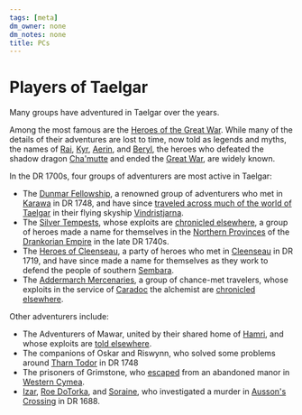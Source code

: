 ```yaml
---
tags: [meta]
dm_owner: none
dm_notes: none
title: PCs
---
```

# Players of Taelgar

Many groups have adventured in Taelgar over the years. 

Among the most famous are the [Heroes of the Great War](<great-war/heroes-of-the-great-war.md>). While many of the details of their adventures are lost to time, now told as legends and myths, the names of [Rai](<great-war/rai.md>), [Kyr](<great-war/kyr.md>), [Aerin](<great-war/aerin.md>), and [Beryl](<great-war/beryl.md>), the heroes who defeated the shadow dragon [Cha'mutte](<../extraplanar-powers/cha-mutte.md>) and ended the [Great War](<../../events/1500s/great-war.md>), are widely known. 

In the DR 1700s, four groups of adventurers are most active in Taelgar:
- The [Dunmar Fellowship](<dunmar-fellowship/dunmar-fellowship.md>), a renowned group of adventurers who met in [Karawa](<../../gazetteer/greater-dunmar/realms/dunmar/eastern-dunmar/karawa.md>) in DR 1748, and have since [traveled across much of the world of Taelgar](<../../campaigns/dunmari-frontier-campaign/dunmari-frontier-campaign.md>) in their flying skyship [Vindristjarna](<../../things/ships/vindristjarna.md>). 
- The [Silver Tempests](<silver-tempests/silver-tempests.md>), whose exploits are [chronicled elsewhere](<../../campaigns/great-library-campaign/great-library-campaign.md>), a group of heroes made a name for themselves in the [Northern Provinces](<../../gazetteer/northwest-coast/northern-provinces/northern-provinces.md>) of the [Drankorian Empire](<../../history/drankorian-era/drankorian-empire.md>) in the late DR 1740s. 
- The [Heroes of Cleenseau](<cleenseau/heroes-of-cleenseau.md>), a party of heroes who met in [Cleenseau](<../../gazetteer/greater-sembara/sembara/barony-of-aveil/cleenseau-region/cleenseau/cleenseau.md>) in DR 1719, and have since made a name for themselves as they work to defend the people of southern [Sembara](<../../gazetteer/greater-sembara/sembara/sembara.md>). 
- The [Addermarch Mercenaries](<addermarch/addermarch-mercenaries.md>), a group of chance-met travelers, whose exploits in the service of [Caradoc](<../addermarians/caradoc.md>) the alchemist are [chronicled elsewhere](<../../campaigns/addermarch-campaign/addermarch-campaign.md>).

Other adventurers include:
- The Adventurers of Mawar, united by their shared home of [Hamri](<../../gazetteer/northwest-coast/mawar-confederacy/hamri.md>), and whose exploits are [told elsewhere](<../../campaigns/mawar-adventures/mawar-adventures.md>).
- The companions of Oskar and Riswynn, who solved some problems around [Tharn Todor](<../../gazetteer/greater-dunmar/realms/nardith/tharn-todor.md>) in DR 1748
- The prisoners of Grimstone, who [escaped](<../../campaigns/one-shots/labyrinths-of-the-lost/labyrinths-of-the-lost.md>) from an abandoned manor in [Western Cymea](<../../gazetteer/western-green-sea/realms/western-cymea.md>).
- [Izar](<ausson-s-crossing/izar.md>), [Roe DoTorka](<ausson-s-crossing/roe-dotorka.md>), and [Soraine](<ausson-s-crossing/soraine.md>), who investigated a murder in [Ausson's Crossing](<../../gazetteer/upper-istaros/refounded-alliance-of-aurbez/ausson-s-crossing.md>) in DR 1688. 

